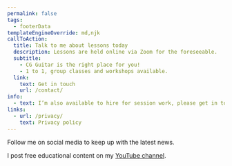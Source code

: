 ```yaml
---
permalink: false
tags:
  - footerData
templateEngineOverride: md,njk
callToAction:
  title: Talk to me about lessons today
  description: Lessons are held online via Zoom for the foreseeable.
  subtitle:
    - CG Guitar is the right place for you!
    - 1 to 1, group classes and workshops available.
  link:
    text: Get in touch
    url: /contact/
info:
  - text: I’m also available to hire for session work, please get in touch.
links:
  - url: /privacy/
    text: Privacy policy
---
```


Follow me on social media to keep up with the latest news.

I post free educational content on my [YouTube channel]({{metadata.author.youtube}}).